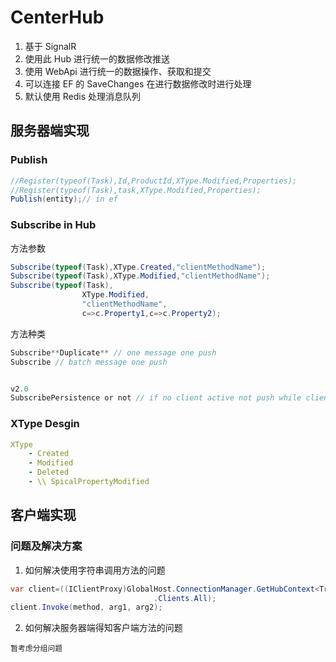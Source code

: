 # CenterHub
1. 基于 SignalR
1. 使用此 Hub 进行统一的数据修改推送
1. 使用 WebApi 进行统一的数据操作、获取和提交
1. 可以连接 EF 的 SaveChanges 在进行数据修改时进行处理
1. 默认使用 Redis 处理消息队列

## 服务器端实现

### Publish
``` c#
//Register(typeof(Task),Id,ProductId,XType.Modified,Properties);
//Register(typeof(Task),task,XType.Modified,Properties);
Publish(entity);// in ef
```
### Subscribe in Hub 

方法参数

```C#
Subscribe(typeof(Task),XType.Created,"clientMethodName");
Subscribe(typeof(Task),XType.Modified,"clientMethodName");
Subscribe(typeof(Task),
                XType.Modified,
                "clientMethodName",
                c=>c.Property1,c=>c.Property2);
```
方法种类
```c#
Subscribe**Duplicate** // one message one push
Subscribe // batch message one push


v2.0
SubscribePersistence or not // if no client active not push while client well
```
### XType Desgin
``` yml
XType
    - Created
    - Modified
    - Deleted
    - \\ SpicalPropertyModified
```
## 客户端实现




### 问题及解决方案
1. 如何解决使用字符串调用方法的问题
``` C#
var client=((IClientProxy)GlobalHost.ConnectionManager.GetHubContext<TransportHub>()
                                .Clients.All);
client.Invoke(method, arg1, arg2);
```
2. 如何解决服务器端得知客户端方法的问题
```
暂考虑分组问题
```
